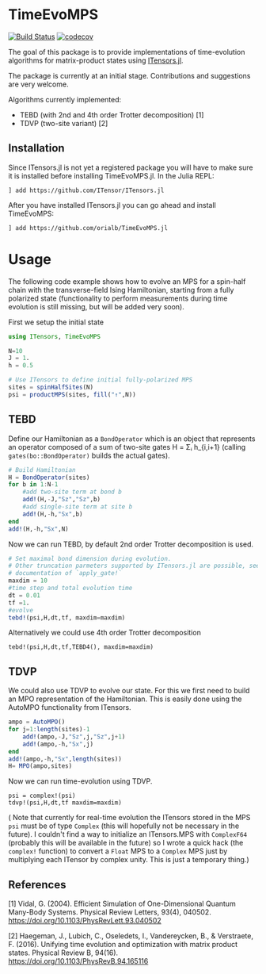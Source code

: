# TimeEvoMPS 
[![Build Status](https://travis-ci.org/orialb/TimeEvoMPS.jl.svg?branch=master)](https://travis-ci.org/orialb/TimeEvoMPS.jl)
[![codecov](https://codecov.io/gh/orialb/TimeEvoMPS.jl/branch/master/graph/badge.svg)](https://codecov.io/gh/orialb/TimeEvoMPS.jl)

The goal of this package is to provide implementations of time-evolution algorithms for matrix-product states using 
[ITensors.jl](https://github.com/ITensor/ITensors.jl). 

The package is currently at an initial stage. Contributions and suggestions are very welcome. 

Algorithms currently implemented:
- TEBD (with 2nd and 4th order Trotter decomposition) [1]
- TDVP (two-site variant) [2]


## Installation
Since ITensors.jl is not yet a registered package you will have to make sure it is installed before installing TimeEvoMPS.jl.
In the Julia REPL:
```
] add https://github.com/ITensor/ITensors.jl 
```
After you have installed ITensors.jl you can go ahead and install TimeEvoMPS:
```
] add https://github.com/orialb/TimeEvoMPS.jl
```

# Usage
The following code example shows how to evolve an MPS for a spin-half chain with the transverse-field Ising Hamiltonian, starting from a fully polarized state (functionality to perform measurements during time evolution is still missing, but will be added very soon).

First we setup the initial state 
```julia
using ITensors, TimeEvoMPS

N=10
J = 1.
h = 0.5

# Use ITensors to define initial fully-polarized MPS
sites = spinHalfSites(N)
psi = productMPS(sites, fill("↑",N))
```

## TEBD

Define our Hamiltonian as a `BondOperator` which is an object that represents 
an operator composed of a sum of two-site gates H = Σᵢ h_{i,i+1} (calling `gates(bo::BondOperator)` builds
the actual gates).

```julia
# Build Hamiltonian
H = BondOperator(sites)
for b in 1:N-1
    #add two-site term at bond b
    add!(H,-J,"Sz","Sz",b)
    #add single-site term at site b
    add!(H,-h,"Sx",b)
end
add!(H,-h,"Sx",N)
```

Now we can run TEBD, by default 2nd order Trotter decomposition is used.
```julia
# Set maximal bond dimension during evolution.
# Other truncation parmeters supported by ITensors.jl are possible, see 
# documentation of `apply_gate!`
maxdim = 10
#time step and total evolution time 
dt = 0.01
tf =1.
#evolve
tebd!(psi,H,dt,tf, maxdim=maxdim)
``` 

Alternatively we could use 4th order Trotter decomposition
```
tebd!(psi,H,dt,tf,TEBD4(), maxdim=maxdim)
```

## TDVP

We could also use TDVP to evolve our state. For this we first need to build an MPO representation
of the Hamiltonian. This is easily done using the AutoMPO functionality from ITensors.

```julia
ampo = AutoMPO()
for j=1:length(sites)-1
    add!(ampo,-J,"Sz",j,"Sz",j+1)
    add!(ampo,-h,"Sx",j)
end
add!(ampo,-h,"Sx",length(sites))
H= MPO(ampo,sites)
```

Now we can run time-evolution using TDVP. 
```
psi = complex!(psi)
tdvp!(psi,H,dt,tf maxdim=maxdim)
```

( Note that currently for real-time evolution the ITensors stored 
in the MPS `psi` must be of type `Complex` (this will hopefully not be necessary in the future).
I couldn't find a way to initialize an ITensors.MPS with `ComplexF64` (probably this will be available in the future)
so I wrote a quick hack (the `complex!` function) to convert a `Float` MPS to a `Complex` MPS just by multiplying each 
ITensor by complex unity. This is just a temporary thing.)

## References
[1] Vidal, G. (2004). Efficient Simulation of One-Dimensional Quantum Many-Body
Systems. Physical Review Letters, 93(4), 040502.
https://doi.org/10.1103/PhysRevLett.93.040502

[2] Haegeman, J., Lubich, C., Oseledets, I., Vandereycken, B., & Verstraete,
F. (2016). Unifying time evolution and optimization with matrix product states.
Physical Review B, 94(16). https://doi.org/10.1103/PhysRevB.94.165116
